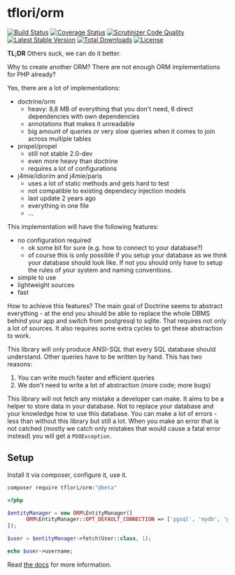# tflori/orm

[![Build Status](https://travis-ci.org/tflori/orm.svg?branch=master)](https://travis-ci.org/tflori/orm)
[![Coverage Status](https://coveralls.io/repos/github/tflori/orm/badge.svg?branch=master)](https://coveralls.io/github/tflori/orm?branch=master)
[![Scrutinizer Code Quality](https://scrutinizer-ci.com/g/tflori/orm/badges/quality-score.png?b=master)](https://scrutinizer-ci.com/g/tflori/orm/?branch=master)
[![Latest Stable Version](https://poser.pugx.org/tflori/orm/v/stable.svg)](https://packagist.org/packages/tflori/orm) 
[![Total Downloads](https://poser.pugx.org/tflori/orm/downloads.svg)](https://packagist.org/packages/tflori/orm) 
[![License](https://poser.pugx.org/tflori/orm/license.svg)](https://packagist.org/packages/tflori/orm)

**TL;DR** Others suck, we can do it better.

Why to create another ORM? There are not enough ORM implementations for PHP already?

Yes, there are a lot of implementations:
- doctrine/orm
  - heavy: 8,8 MB of everything that you don't need, 6 direct dependencies with own dependencies
  - annotations that makes it unreadable
  - big amount of queries or very slow queries when it comes to join across multiple tables
- propel/propel 
  - still not stable 2.0-dev 
  - even more heavy than doctrine
  - requires a lot of configurations
- j4mie/idiorim and j4mie/paris
  - uses a lot of static methods and gets hard to test
  - not compatible to existing dependecy injection models
  - last update 2 years ago
  - everything in one file
  - ...
  
This implementation will have the following features:
- no configuration required
  - ok some bit for sure (e.g. how to connect to your database?)
  - of course this is only possible if you setup your database as we think your database should look like. If not you
    should only have to setup the rules of your system and naming conventions.
- simple to use
- lightweight sources
- fast

How to achieve this features? The main goal of Doctrine seems to abstract everything - at the end you should be able
to replace the whole DBMS behind your app and switch from postgresql to sqlite. That requires not only a lot of
sources. It also requires some extra cycles to get these abstraction to work.
 
This library will only produce ANSI-SQL that every SQL database should understand. Other queries have to be written by
hand. This has two reasons:

1. You can write much faster and efficient queries
2. We don't need to write a lot of abstraction (more code; more bugs)

This library will not fetch any mistake a developer can make. It aims to be a helper to store data in your database. Not
to replace your database and your knowledge how to use this database. You can make a lot of errors - less than without
this library but still a lot. When you make an error that is not catched (mostly we catch only mistakes that would
cause a fatal error instead) you will get a `PDOException`.

## Setup

Install it via composer, configure it, use it.
```bash
composer require tflori/orm:"@beta"
```

```php
<?php

$entityManager = new ORM\EntityManager([
      ORM\EntityManager::OPT_DEFAULT_CONNECTION => ['pgsql', 'mydb', 'postgres']
]);

$user = $entityManager->fetch(User::class, 1);

echo $user->username;
```

Read [the docs](https://tflori.github.io/orm) for more information.
